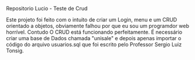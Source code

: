 Repositorio Lucio - Teste de Crud

Este projeto foi feito com o intuito de criar um Login, menu e um CRUD orientado a objetos, obviamente falhou por que eu sou um programdor web horrível. Contudo O CRUD está funcionando perfeitamente. 
É necessário criar uma base de Dados chamada "unisale" e depois apenas importar o código do arquivo usuarios.sql que foi escrito pelo Professor Sergio Luiz Tonsig.
